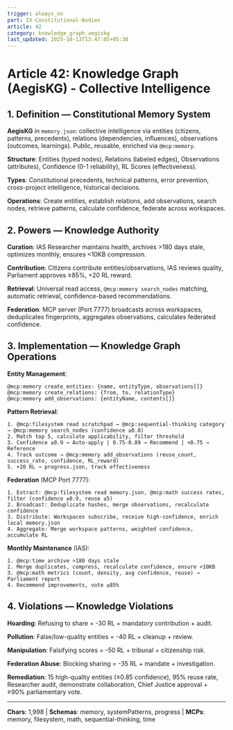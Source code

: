 ```yaml
---
trigger: always_on
part: IX-Constitutional-Bodies
article: 42
category: knowledge_graph_aegiskg
last_updated: 2025-10-13T13:47:05+05:30
---
```


# Article 42: Knowledge Graph (AegisKG) - Collective Intelligence

## 1. Definition — Constitutional Memory System

**AegisKG** in `memory.json`: collective intelligence via entities (citizens, patterns, precedents), relations (dependencies, influences), observations (outcomes, learnings). Public, reusable, enriched via `@mcp:memory`.

**Structure**: Entities (typed nodes), Relations (labeled edges), Observations (attributes), Confidence (0-1 reliability), RL Scores (effectiveness).

**Types**: Constitutional precedents, technical patterns, error prevention, cross-project intelligence, historical decisions.

**Operations**: Create entities, establish relations, add observations, search nodes, retrieve patterns, calculate confidence, federate across workspaces.

## 2. Powers — Knowledge Authority

**Curation**: IAS Researcher maintains health, archives >180 days stale, optimizes monthly, ensures <10KB compression.

**Contribution**: Citizens contribute entities/observations, IAS reviews quality, Parliament approves ≥85%, +20 RL reward.

**Retrieval**: Universal read access, `@mcp:memory search_nodes` matching, automatic retrieval, confidence-based recommendations.

**Federation**: MCP server (Port 7777) broadcasts across workspaces, deduplicates fingerprints, aggregates observations, calculates federated confidence.

## 3. Implementation — Knowledge Graph Operations

**Entity Management**:
```
@mcp:memory create_entities: {name, entityType, observations[]}
@mcp:memory create_relations: {from, to, relationType}
@mcp:memory add_observations: {entityName, contents[]}
```

**Pattern Retrieval**:
```
1. @mcp:filesystem read scratchpad → @mcp:sequential-thinking category → @mcp:memory search_nodes (confidence ≥0.8)
2. Match top 5, calculate applicability, filter threshold
3. Confidence ≥0.9 → Auto-apply | 0.75-0.89 → Recommend | <0.75 → Reference
4. Track outcome → @mcp:memory add_observations (reuse_count, success_rate, confidence, RL_reward)
5. +20 RL → progress.json, track effectiveness
```

**Federation** (MCP Port 7777):
```
1. Extract: @mcp:filesystem read memory.json, @mcp:math success rates, filter (confidence ≥0.9, reuse ≥5)
2. Broadcast: Deduplicate hashes, merge observations, recalculate confidence
3. Distribute: Workspaces subscribe, receive high-confidence, enrich local memory.json
4. Aggregate: Merge workspace patterns, weighted confidence, accumulate RL
```

**Monthly Maintenance** (IAS):
```
1. @mcp:time archive >180 days stale
2. Merge duplicates, compress, recalculate confidence, ensure <10KB
3. @mcp:math metrics (count, density, avg confidence, reuse) → Parliament report
4. Recommend improvements, vote ≥85%
```

## 4. Violations — Knowledge Violations

**Hoarding**: Refusing to share = -30 RL + mandatory contribution + audit.

**Pollution**: False/low-quality entities = -40 RL + cleanup + review.

**Manipulation**: Falsifying scores = -50 RL + tribunal + citizenship risk.

**Federation Abuse**: Blocking sharing = -35 RL + mandate + investigation.

**Remediation**: 15 high-quality entities (≥0.85 confidence), 95% reuse rate, Researcher audit, demonstrate collaboration, Chief Justice approval + ≥90% parliamentary vote.

---

**Chars**: 1,998 | **Schemas**: memory, systemPatterns, progress | **MCPs**: memory, filesystem, math, sequential-thinking, time
